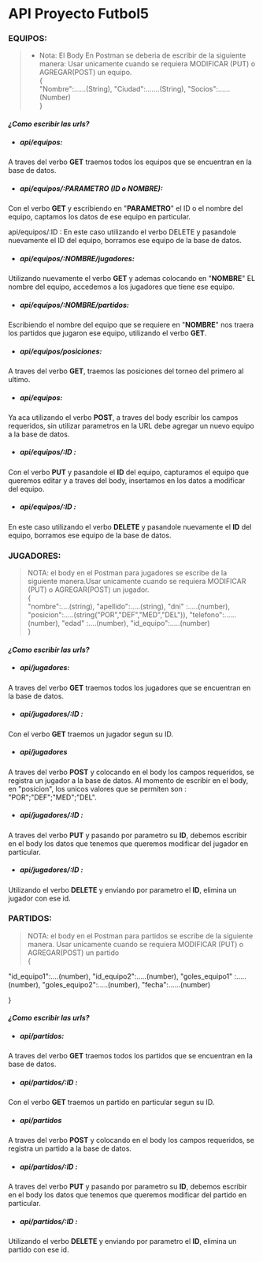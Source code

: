 # API Proyecto Futbol5

### EQUIPOS:
>* Nota: El Body En  Postman se deberia de escribir de la siguiente manera:
Usar unicamente cuando se requiera MODIFICAR (PUT) o AGREGAR(POST) un equipo.<br>
            { <br>
                "Nombre":......(String),
                "Ciudad":.......(String),
                "Socios":......(Number) <br>
            }


#### *¿Como escribir las urls?*

- ##### api/equipos:
A traves del verbo **GET** traemos todos los equipos que se encuentran en la base de datos.

- ##### api/equipos/:PARAMETRO (ID o NOMBRE):
Con el verbo **GET** y escribiendo en "**PARAMETRO**" el ID o el nombre del equipo, captamos los datos de ese equipo en particular.

api/equipos/:ID :
En este caso utilizando el verbo DELETE y pasandole nuevamente el ID del equipo, borramos ese equipo de la base de datos.

- ##### api/equipos/:NOMBRE/jugadores:
Utilizando nuevamente el verbo **GET** y ademas colocando en "**NOMBRE**" EL nombre del equipo, accedemos a los jugadores que tiene ese equipo.

- ##### api/equipos/:NOMBRE/partidos:
Escribiendo el nombre del equipo que se requiere en "**NOMBRE**" nos traera los partidos que jugaron ese equipo, utilizando el verbo **GET**.

- ##### api/equipos/posiciones:
A traves del verbo **GET**, traemos las posiciones del torneo del primero al ultimo.

- ##### api/equipos:
Ya aca utilizando el verbo **POST**, a traves del body escribir los campos requeridos, sin utilizar parametros en la URL debe agregar un nuevo equipo a la base de datos.

- ##### api/equipos/:ID :
Con el verbo **PUT** y pasandole el **ID** del equipo, capturamos el equipo que queremos editar y a traves del body, insertamos en los datos a modificar del equipo.

- ##### api/equipos/:ID :
En este caso utilizando el verbo **DELETE** y pasandole nuevamente el **ID** del equipo, borramos ese equipo de la base de datos.


### JUGADORES:
> NOTA: el body en el Postman para jugadores se escribe de la siguiente manera.Usar unicamente cuando se requiera MODIFICAR (PUT) o AGREGAR(POST) un jugador.<br>
{<br>
"nombre":....(string),
"apellido":.....(string),
"dni" :.....(number), 
"posicion":.....(string("POR","DEF","MED","DEL")),
"telefono":......(number), 
"edad" :....(number), 
"id_equipo":.....(number) <br>
}

#### *¿Como escribir las urls?*

- ##### api/jugadores:
A traves del verbo **GET** traemos todos los jugadores que se encuentran en la base de datos.

- ##### api/jugadores/:ID :
Con el verbo **GET** traemos un jugador segun su ID.

- ##### api/jugadores
A traves del verbo **POST** y colocando en el body los campos requeridos, se registra un jugador a la base de datos.  Al momento de escribir en el body, en "posicion", los unicos valores que se permiten son : "POR";"DEF";"MED";"DEL".

- ##### api/jugadores/:ID :
A traves del verbo **PUT** y pasando por parametro su **ID**, debemos escribir en el body los datos que tenemos que queremos modificar del jugador en particular.

- ##### api/jugadores/:ID :
Utilizando el verbo **DELETE** y enviando por parametro el **ID**, elimina un jugador con ese id.


### PARTIDOS: 
> NOTA: el body en el Postman para partidos se escribe de la siguiente manera. Usar unicamente cuando se requiera MODIFICAR (PUT) o AGREGAR(POST) un partido<br>
{<br>

"id_equipo1":....(number),
"id_equipo2":.....(number),
"goles_equipo1" :.....(number), 
"goles_equipo2":.....(number),
"fecha":......(number)<br>

}

#### *¿Como escribir las urls?*

- ##### api/partidos:
A traves del verbo **GET** traemos todos los partidos que se encuentran en la base de datos.

- ##### api/partidos/:ID :
Con el verbo **GET** traemos un partido en particular segun su ID.

- ##### api/partidos
A traves del verbo **POST** y colocando en el body los campos requeridos, se registra un partido a la base de datos. 

- ##### api/partidos/:ID :
A traves del verbo **PUT** y pasando por parametro su **ID**, debemos escribir en el body los datos que tenemos que queremos modificar del partido en particular.

- ##### api/partidos/:ID :
Utilizando el verbo **DELETE** y enviando por parametro el **ID**, elimina un partido con ese id.
